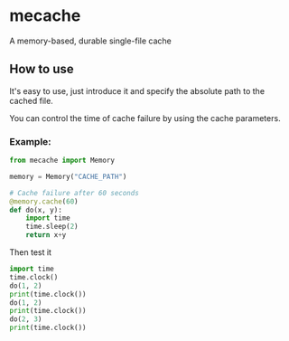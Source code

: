 # mecache
A memory-based, durable single-file cache

## How to use

It's easy to use, just introduce it and specify the absolute path to the cached file.

You can control the time of cache failure by using the cache parameters.

### Example:

```python
from mecache import Memory

memory = Memory("CACHE_PATH")

# Cache failure after 60 seconds
@memory.cache(60)
def do(x, y):
    import time
    time.sleep(2)
    return x+y
```

Then test it

```python
import time
time.clock()
do(1, 2)
print(time.clock())
do(1, 2)
print(time.clock())
do(2, 3)
print(time.clock())
```
